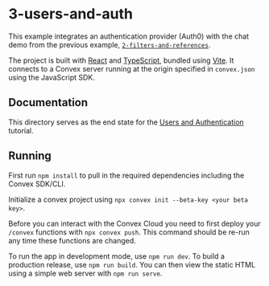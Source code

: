 # 3-users-and-auth

This example integrates an authentication provider (Auth0) with the chat demo
from the previous example,
[`2-filters-and-references`](https://github.com/get-convex/convex-demos/tree/main/2-filters-and-references).

The project is built with [React](https://reactjs.org/) and
[TypeScript](https://www.typescriptlang.org/), bundled using
[Vite](https://vitejs.dev/). It connects to a Convex server running at the
origin specified in `convex.json` using the JavaScript SDK.

## Documentation

This directory serves as the end state for the
[Users and Authentication](https://docs.convex.dev/getting-started/basics/users-and-authentication)
tutorial.

## Running

First run `npm install` to pull in the required dependencies including the
Convex SDK/CLI.

Initialize a convex project using `npx convex init --beta-key <your beta key>`.

Before you can interact with the Convex Cloud you need to first deploy your
`/convex` functions with `npx convex push`. This command should be re-run any
time these functions are changed.

To run the app in development mode, use `npm run dev`. To build a production
release, use `npm run build`. You can then view the static HTML using a simple
web server with `npm run serve`.
